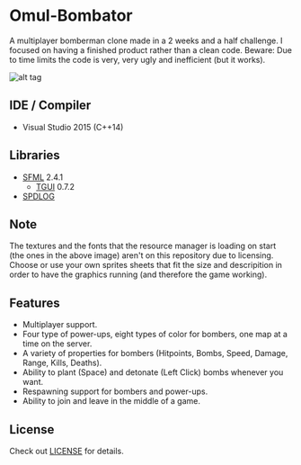 # Omul-Bombator
  A multiplayer bomberman clone made in a 2 weeks and a half challenge. I focused on having a finished product rather than a clean code.
Beware: Due to time limits the code is very, very ugly and inefficient (but it works).

![alt tag](http://i.imgur.com/2dFwAhD.png)

## IDE / Compiler
  - Visual Studio 2015 (C++14)
 
## Libraries
  - [SFML](https://www.sfml-dev.org) 2.4.1
    * [TGUI](https://tgui.eu) 0.7.2
  - [SPDLOG](https://github.com/gabime/spdlog)

## Note
  The textures and the fonts that the resource manager is loading on start (the ones in the above image) aren't on this repository due to licensing. Choose or use your own sprites sheets that fit the size and descripition in order to have the graphics running (and therefore the game working).

## Features
  - Multiplayer support.
  - Four type of power-ups, eight types of color for bombers, one map at a time on the server.
  - A variety of properties for bombers (Hitpoints, Bombs, Speed, Damage, Range, Kills, Deaths).
  - Ability to plant (Space) and detonate (Left Click) bombs whenever you want.
  - Respawning support for bombers and power-ups.
  - Ability to join and leave in the middle of a game.
  
## License
  Check out [LICENSE](../master/LICENSE) for details.
